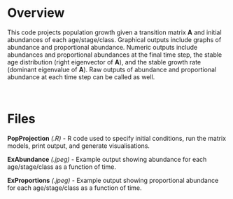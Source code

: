 # Overview

This code projects population growth given a transition matrix **A** and initial abundances of each age/stage/class. Graphical outputs include graphs of abundance and proportional abundance. Numeric outputs include abundances and proportional abundances at the final time step, the stable age distribution (right eigenvector of **A**), and the stable growth rate (dominant eigenvalue of **A**). Raw outputs of abundance and proportional abundance at each time step can be called as well.

<br/>

# Files

**PopProjection** *(.R)* - R code used to specify initial conditions, run the matrix models, print output, and generate visualisations.

**ExAbundance** *(.jpeg)* - Example output showing abundance for each age/stage/class as a function of time.

**ExProportions** *(.jpeg)* - Example output showing proportional abundance for each age/stage/class as a function of time.
